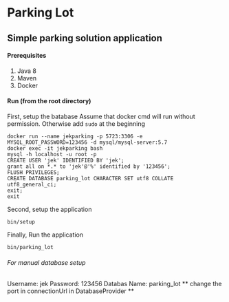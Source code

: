 # Parking Lot

## Simple parking solution application

#### Prerequisites
1. Java 8
2. Maven
3. Docker

#### Run (from the root directory)
First, setup the batabase
Assume that docker cmd will run without permission. Otherwise add `sudo` at the beginning
```
docker run --name jekparking -p 5723:3306 -e MYSQL_ROOT_PASSWORD=123456 -d mysql/mysql-server:5.7
docker exec -it jekparking bash
mysql -h localhost -u root -p
CREATE USER 'jek' IDENTIFIED BY 'jek';
grant all on *.* to 'jek'@'%' identified by '123456';
FLUSH PRIVILEGES;
CREATE DATABASE parking_lot CHARACTER SET utf8 COLLATE utf8_general_ci;
exit;
exit
```
Second, setup the application
```
bin/setup
```
Finally, Run the application
```
bin/parking_lot
```

###### For manual database setup
Username: jek
Password: 123456
Databas Name: parking_lot
** change the port in connectionUrl in DatabaseProvider **
